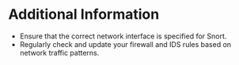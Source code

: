 # Additional Information

- Ensure that the correct network interface is specified for Snort.
- Regularly check and update your firewall and IDS rules based on network traffic patterns.

